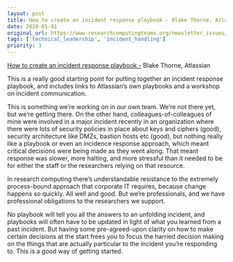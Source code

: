 ```yaml
---
layout: post
title: How to create an incident response playbook - Blake Thorne, Atlassian
date: 2020-05-01
original_url: https://www.researchcomputingteams.org/newsletter_issues/0022
tags: ['technical_leadership', 'incident_handling']
priority: 3
---
```


<!-- markdownlint-disable MD033 -->
<!-- markdownlint-disable MD041 -->
<!-- markdownlint-disable MD049 -->

[How to create an incident response playbook -](https://www.atlassian.com/blog/it-teams/how-to-create-an-incident-response-playbook) Blake Thorne, Atlassian

This is a really good starting point for putting together an incident response playbook, and includes links to Atlassian’s own playbooks and a workshop on incident communication.

This is something we’re working on in our own team.  We’re not there yet, but we’re getting there.  On the other hand, colleagues-of-colleagues of mine were involved in a major incident recently in an organization where there were lots of security policies in place about keys and ciphers (good), security architecture like DMZs, bastion hosts etc (good), but nothing really like a playbook or even an incidence response approach, which meant critical decisions were being made as they went along.  That meant response was slower, more halting, and more stressful than it needed to be for either the staff or the researchers relying on that resource.

In research computing there’s understandable resistance to the extremely process-bound approach that corporate IT requires, because change happens so quickly.  All well and good. But we’re professionals, and we have professional obligations to the researchers we support.

No playbook will tell you all the answers to an unfolding incident, and playbooks will often have to be updated in light of what you learned from a past incident.  But having some pre-agreed-upon clarity on how to make certain decisions at the start frees you to focus the harried decision making on the things that are actually particular to the incident you’re responding to.  This is a good way of getting started.

